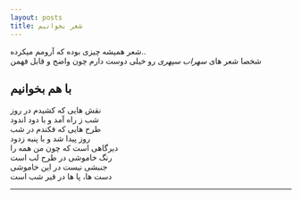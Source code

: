 ```yaml
---
layout: posts
title: شعر بخوانیم
---
```


شعر همیشه چیزی بوده که آرومم میکرده..  
شخصا شعر های *سهراب سپهری* رو خیلی دوست دارم چون واضح و قابل فهمن  

  
## با هم بخوانیم

 نقش هایی که کشیدم در روز  
 شب ز راه آمد و با دود اندود  
 طرح هایی که فکندم در شب  
 روز پیدا شد و با پنبه زدود  
 دیرگاهی است که چون من همه را  
 رنگ خاموشی در طرح لب است  
 جنبشی نیست در این خاموشی  
 دست ها، پا ها در قیر شب است  


---

